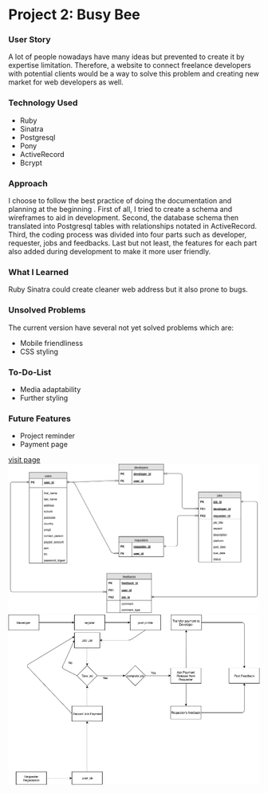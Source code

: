 # Project 2: Busy Bee

### User Story
A lot of people nowadays have many ideas but prevented to create it by expertise limitation. Therefore, a website to connect freelance developers with potential clients would be a way to solve this problem and creating new market for web developers as well.


### Technology Used
* Ruby
* Sinatra
* Postgresql
* Pony
* ActiveRecord
* Bcrypt

### Approach

I choose to follow the best practice of doing the documentation and planning at the beginning . First of all, I tried to create a schema and wireframes to aid in development. Second, the database schema then translated into Postgresql tables with relationships notated in ActiveRecord. Third, the coding process was divided into four parts such as developer, requester, jobs and feedbacks. Last but not least, the features for each part also added during development to make it more user friendly.

### What I Learned

Ruby Sinatra could create cleaner web address but it also prone to bugs.

### Unsolved Problems

The current version have several not yet solved problems which are:
* Mobile friendliness
* CSS styling


### To-Do-List

* Media adaptability
* Further styling

### Future Features

* Project reminder
* Payment page

[visit page](https://desolate-tundra-35833.herokuapp.com/)
![alt tag](https://github.com/lfonz9364/project-2/blob/master/documentation/Database%20Schema%20busy_bee.jpg)
![alt tag](https://github.com/lfonz9364/project-2/blob/master/documentation/BusyBeeFlowchart.jpg)

